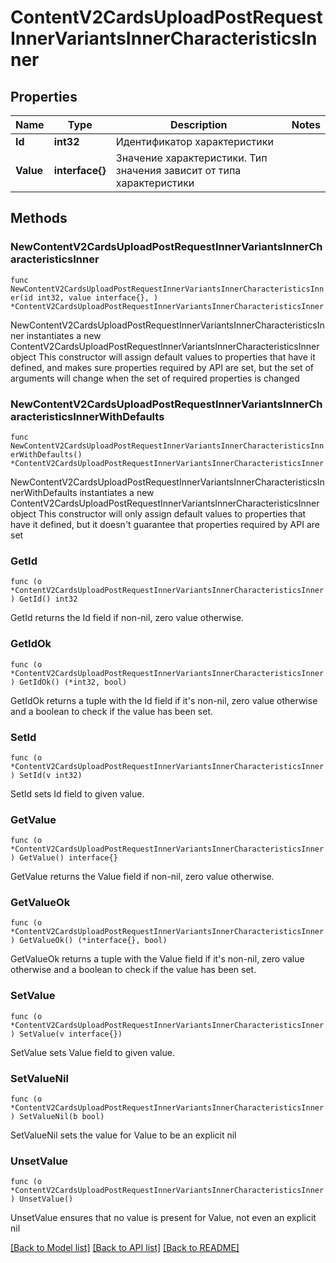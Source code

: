 # ContentV2CardsUploadPostRequestInnerVariantsInnerCharacteristicsInner

## Properties

Name | Type | Description | Notes
------------ | ------------- | ------------- | -------------
**Id** | **int32** | Идентификатор характеристики | 
**Value** | **interface{}** | Значение характеристики. Тип значения зависит от типа характеристики | 

## Methods

### NewContentV2CardsUploadPostRequestInnerVariantsInnerCharacteristicsInner

`func NewContentV2CardsUploadPostRequestInnerVariantsInnerCharacteristicsInner(id int32, value interface{}, ) *ContentV2CardsUploadPostRequestInnerVariantsInnerCharacteristicsInner`

NewContentV2CardsUploadPostRequestInnerVariantsInnerCharacteristicsInner instantiates a new ContentV2CardsUploadPostRequestInnerVariantsInnerCharacteristicsInner object
This constructor will assign default values to properties that have it defined,
and makes sure properties required by API are set, but the set of arguments
will change when the set of required properties is changed

### NewContentV2CardsUploadPostRequestInnerVariantsInnerCharacteristicsInnerWithDefaults

`func NewContentV2CardsUploadPostRequestInnerVariantsInnerCharacteristicsInnerWithDefaults() *ContentV2CardsUploadPostRequestInnerVariantsInnerCharacteristicsInner`

NewContentV2CardsUploadPostRequestInnerVariantsInnerCharacteristicsInnerWithDefaults instantiates a new ContentV2CardsUploadPostRequestInnerVariantsInnerCharacteristicsInner object
This constructor will only assign default values to properties that have it defined,
but it doesn't guarantee that properties required by API are set

### GetId

`func (o *ContentV2CardsUploadPostRequestInnerVariantsInnerCharacteristicsInner) GetId() int32`

GetId returns the Id field if non-nil, zero value otherwise.

### GetIdOk

`func (o *ContentV2CardsUploadPostRequestInnerVariantsInnerCharacteristicsInner) GetIdOk() (*int32, bool)`

GetIdOk returns a tuple with the Id field if it's non-nil, zero value otherwise
and a boolean to check if the value has been set.

### SetId

`func (o *ContentV2CardsUploadPostRequestInnerVariantsInnerCharacteristicsInner) SetId(v int32)`

SetId sets Id field to given value.


### GetValue

`func (o *ContentV2CardsUploadPostRequestInnerVariantsInnerCharacteristicsInner) GetValue() interface{}`

GetValue returns the Value field if non-nil, zero value otherwise.

### GetValueOk

`func (o *ContentV2CardsUploadPostRequestInnerVariantsInnerCharacteristicsInner) GetValueOk() (*interface{}, bool)`

GetValueOk returns a tuple with the Value field if it's non-nil, zero value otherwise
and a boolean to check if the value has been set.

### SetValue

`func (o *ContentV2CardsUploadPostRequestInnerVariantsInnerCharacteristicsInner) SetValue(v interface{})`

SetValue sets Value field to given value.


### SetValueNil

`func (o *ContentV2CardsUploadPostRequestInnerVariantsInnerCharacteristicsInner) SetValueNil(b bool)`

 SetValueNil sets the value for Value to be an explicit nil

### UnsetValue
`func (o *ContentV2CardsUploadPostRequestInnerVariantsInnerCharacteristicsInner) UnsetValue()`

UnsetValue ensures that no value is present for Value, not even an explicit nil

[[Back to Model list]](../README.md#documentation-for-models) [[Back to API list]](../README.md#documentation-for-api-endpoints) [[Back to README]](../README.md)


